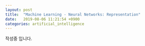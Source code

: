 ```yaml
---
layout: post
title:  "Machine Learning - Neural Networks: Representation"
date:   2019-08-06 11:21:54 +0900
categories: artificial_intelligence
---
```


작성중 입니다.